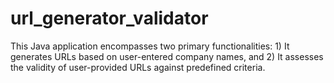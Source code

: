 # url_generator_validator
This Java application encompasses two primary functionalities: 1) It generates URLs based on user-entered company names, and 2) It assesses the validity of user-provided URLs against predefined criteria.

